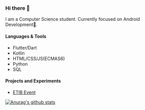 ### Hi there 👋

I am a Computer Science student. 
Currently focused on Android Development📱.


#### Languages & Tools
- Flutter/Dart
- Kotlin
- HTML/CSS/JS(ECMAS6)
- Python
- SQL

#### Projects and Experiments
- [ETIB Event](https://jrcodev.github.io/ETIB/)

[![Anurag's github stats](https://github-readme-stats.vercel.app/api?username=jrcodev)](https://github.com/anuraghazra/github-readme-stats)

